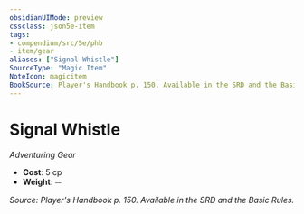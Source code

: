 ```yaml
---
obsidianUIMode: preview
cssclass: json5e-item
tags:
- compendium/src/5e/phb
- item/gear
aliases: ["Signal Whistle"]
SourceType: "Magic Item"
NoteIcon: magicitem
BookSource: Player's Handbook p. 150. Available in the SRD and the Basic Rules.
---
```

# Signal Whistle
*Adventuring Gear*  

- **Cost**: 5 cp
- **Weight**: ⏤

*Source: Player's Handbook p. 150. Available in the SRD and the Basic Rules.*